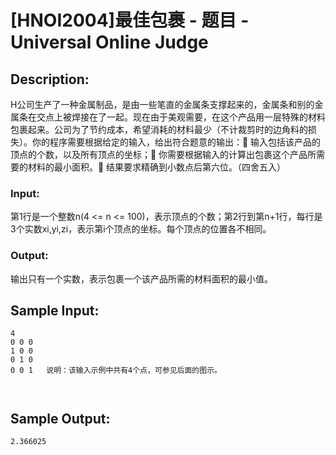 # [HNOI2004]最佳包裹 - 题目 - Universal Online Judge

## Description: 

H公司生产了一种金属制品，是由一些笔直的金属条支撑起来的，金属条和别的金属条在交点上被焊接在了一起。现在由于美观需要，在这个产品用一层特殊的材料包裹起来。公司为了节约成本，希望消耗的材料最少（不计裁剪时的边角料的损失）。你的程序需要根据给定的输入，给出符合题意的输出： 输入包括该产品的顶点的个数，以及所有顶点的坐标； 你需要根据输入的计算出包裹这个产品所需要的材料的最小面积。 结果要求精确到小数点后第六位。（四舍五入）

### Input: 

第1行是一个整数n(4 <= n <= 100)，表示顶点的个数；第2行到第n+1行，每行是3个实数xi,yi,zi，表示第i个顶点的坐标。每个顶点的位置各不相同。

### Output: 

输出只有一个实数，表示包裹一个该产品所需的材料面积的最小值。


## Sample Input: 
```
4
0 0 0
1 0 0
0 1 0
0 0 1	说明：该输入示例中共有4个点，可参见后面的图示。



```

## Sample Output: 
```
2.366025

```
